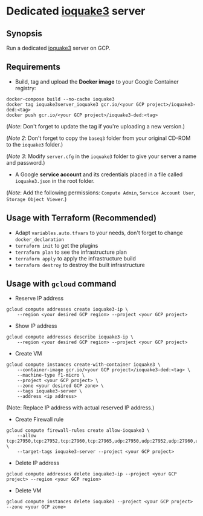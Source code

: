 # Dedicated [ioquake3](https://ioquake3.org/) server

## Synopsis

Run a dedicated [ioquake3](https://ioquake3.org/) server on GCP.

## Requirements

- Build, tag and upload the **Docker image** to your Google Container registry:
```
docker-compose build --no-cache ioquake3
docker tag ioquake3server_ioquake3 gcr.io/<your GCP project>/ioquake3-ded:<tag>
docker push gcr.io/<your GCP project>/ioquake3-ded:<tag>
```
(_Note_: Don't forget to update the tag if you're uploading a new version.)

(_Note 2_: Don't forget to copy the `baseq3` folder from your original CD-ROM to the `ioquake3` folder.)

(_Note 3_: Modify `server.cfg` in the `ioquake3` folder to give your server a name and password.)

- A Google **service account** and its credentials placed in a file called `ioquake3.json` in the root folder.

(_Note_: Add the following permissions: `Compute Admin`, `Service Account User`, `Storage Object Viewer`.)

## Usage with Terraform (Recommended)

- Adapt `variables.auto.tfvars` to your needs, don't forget to change `docker_declaration`
- `terraform init` to get the plugins
- `terraform plan` to see the infrastructure plan
- `terraform apply` to apply the infrastructure build
- `terraform destroy` to destroy the built infrastructure

## Usage with `gcloud` command

- Reserve IP address
```
gcloud compute addresses create ioquake3-ip \
    --region <your desired GCP region> --project <your GCP project>
```

- Show IP address
```
gcloud compute addresses describe ioquake3-ip \
    --region <your desired GCP region> --project <your GCP project>
```

- Create VM
```
gcloud compute instances create-with-container ioquake3 \
    --container-image gcr.io/<your GCP project>/ioquake3-ded:<tag> \
    --machine-type f1-micro \
    --project <your GCP project> \
    --zone <your desired GCP zone> \
    --tags ioquake3-server \
    --address <ip address>
```
(Note: Replace IP address with actual reserved IP address.)

- Create Firewall rule
```
gcloud compute firewall-rules create allow-ioquake3 \
    --allow tcp:27950,tcp:27952,tcp:27960,tcp:27965,udp:27950,udp:27952,udp:27960,udp:27965 \
    --target-tags ioquake3-server --project <your GCP project>
```

- Delete IP address
```
gcloud compute addresses delete ioquake3-ip --project <your GCP project> --region <your GCP region>
```

- Delete VM
```
gcloud compute instances delete ioquake3 --project <your GCP project> --zone <your GCP zone>
```